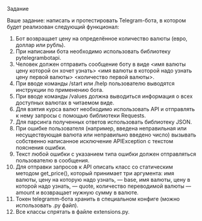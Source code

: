 Задание

Ваше задание: написать и протестировать Telegram-бота, в котором будет реализован следующий функционал:

 1. Бот возвращает цену на определённое количество валюты (евро, доллар или рубль).
 2. При написании бота необходимо использовать библиотеку pytelegrambotapi.
 3. Человек должен отправить сообщение боту в виде <имя валюты цену которой он хочет узнать> <имя валюты в которой надо узнать цену первой валюты> <количество первой валюты>.
 4. При вводе команды /start или /help пользователю выводятся инструкции по применению бота.
 5. При вводе команды /values должна выводиться информация о всех доступных валютах в читаемом виде.
 6. Для взятия курса валют необходимо использовать API и отправлять к нему запросы с помощью библиотеки Requests.
 7. Для парсинга полученных ответов использовать библиотеку JSON.
 8. При ошибке пользователя (например, введена неправильная или несуществующая валюта или неправильно введено число) вызывать собственно написанное исключение APIException с текстом пояснения ошибки.
 9. Текст любой ошибки с указанием типа ошибки должен отправляться пользователю в сообщения.
10. Для отправки запросов к API описать класс со статическим методом get_price(), который принимает три аргумента: имя валюты, цену на которую надо узнать, — base, имя валюты, цену в которой надо узнать, — quote, количество переводимой валюты — amount и возвращает 
    нужную сумму в валюте.
11. Токен telegramm-бота хранить в специальном конфиге (можно использовать .py файл).
12. Все классы спрятать в файле extensions.py.
